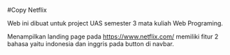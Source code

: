 #Copy Netflix

Web ini dibuat untuk project UAS semester 3 mata kuliah Web Programing.

Menampilkan landing page pada https://www.netflix.com/ memiliki fitur 2 bahasa yaitu indonesia dan inggris pada button di navbar.

